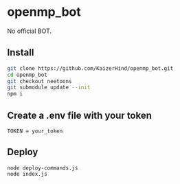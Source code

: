 # openmp_bot
No official BOT.

## Install
```bash
git clone https://github.com/KaizerHind/openmp_bot.git
cd openmp_bot
git checkout neetoons
git submodule update --init
npm i 
```

## Create a .env file with your token
```
TOKEN = your_token 
```

## Deploy 
```
node deploy-commands.js
node index.js
```